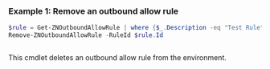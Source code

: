 ### Example 1: Remove an outbound allow rule
```powershell
$rule = Get-ZNOutboundAllowRule | where {$_.Description -eq "Test Rule"}
Remove-ZNOutboundAllowRule -RuleId $rule.Id
```

```output

```

This cmdlet deletes an outbound allow rule from the environment.